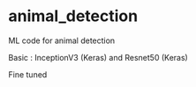# animal_detection
ML code for animal detection

Basic : InceptionV3 (Keras) and Resnet50 (Keras)

Fine tuned 
